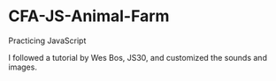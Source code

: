 # CFA-JS-Animal-Farm
Practicing JavaScript

I followed a tutorial by Wes Bos, JS30, and customized the sounds and images.
